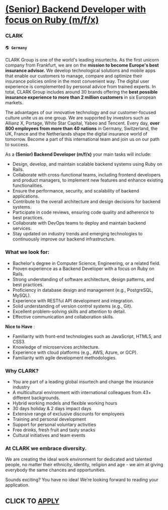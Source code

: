# [(Senior) Backend Developer with focus on Ruby (m/f/x)](https://www.remotewlb.com/apply/senior-backend-developer-with-focus-on-ruby-m-f-x)  
### CLARK  
#### `🌎 Germany`  

CLARK Group is one of the world's leading insurtechs. As the first unicorn company from Frankfurt, we are on the **mission to become Europe's best insurance advisor.** We develop technological solutions and mobile apps that enable our customers to manage, compare and optimize their insurance policies online in the most convenient way. The digital user experience is complemented by personal advice from trained experts. In total, CLARK Group includes around 30 brands offering the **best possible insurance experience to more than 2 million customers** in six European markets.

The advantages of our innovative technology and our customer-focused culture unite us as one group. We are supported by investors such as Allianz X, Portage, White Star Capital, Yabeo and Tencent. Every day, **over 800 employees from more than 40 nations** in Germany, Switzerland, the UK, France and the Netherlands shape the digital insurance world of tomorrow. Become a part of this international team and join us on our path to success.

As a **(Senior) Backend Developer (m/f/x)** your main tasks will include:

  * Design, develop, and maintain scalable backend systems using Ruby on Rails.
  * Collaborate with cross-functional teams, including frontend developers and product managers, to implement new features and enhance existing functionalities.
  * Ensure the performance, security, and scalability of backend applications.
  * Contribute to the overall architecture and design decisions for backend systems.
  * Participate in code reviews, ensuring code quality and adherence to best practices.
  * Collaborate with DevOps teams to deploy and maintain backend services.
  * Stay updated on industry trends and emerging technologies to continuously improve our backend infrastructure.

### What we look for:

  * Bachelor's degree in Computer Science, Engineering, or a related field.
  * Proven experience as a Backend Developer with a focus on Ruby on Rails.
  * Strong understanding of software architecture, design patterns, and best practices.
  * Proficiency in database design and management (e.g., PostgreSQL, MySQL).
  * Experience with RESTful API development and integration.
  * Solid understanding of version control systems (e.g., Git).
  * Excellent problem-solving skills and attention to detail.
  * Effective communication and collaboration skills.

 **Nice to Have** :

  * Familiarity with front-end technologies such as JavaScript, HTML5, and CSS3.
  * Knowledge of microservices architecture.
  * Experience with cloud platforms (e.g., AWS, Azure, or GCP).
  * Familiarity with agile development methodologies.

### Why CLARK?

  * You are part of a leading global insurtech and change the insurance industry
  * A multicultural environment with international colleagues from 43+ different backgrounds.
  * Hybrid working models and flexible working hours
  * 30 days holiday & 2 days impact days
  * Extensive range of exclusive discounts for employees
  * Training and personal development
  * Support for personal voluntary activities
  * Free drinks, fresh fruit and tasty snacks
  * Cultural initiatives and team events

### At CLARK we embrace diversity.

We are creating the ideal work environment for dedicated and talented people, no matter their ethnicity, identity, religion and age - we aim at giving everybody the same chances and opportunities.

Sounds exciting? You have no idea! We’re looking forward to reading your application.

  
## CLICK TO [APPLY](https://www.remotewlb.com/apply/senior-backend-developer-with-focus-on-ruby-m-f-x)

